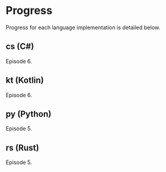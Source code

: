 # Progress

Progress for each language implementation is detailed below.

## cs (C#)
Episode 6.

## kt (Kotlin)
Episode 6.

## py (Python)
Episode 5.

## rs (Rust)
Episode 5.
